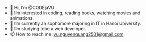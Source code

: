 - 👋 Hi, I’m @CODEjaVU
- 👀 I’m interested in coding, reading books, watching movies and animations.
- 🌱 I’m currently an sophomore majoring in IT in Hanoi University.
- 💞️ I’m studying tobe a web developer.
- 📫 How to reach me :vu.nguyenquang2501@gmail.com

<!---
CODEjaVU/CODEjaVU is a ✨ special ✨ repository because its `README.md` (this file) appears on your GitHub profile.
You can click the Preview link to take a look at your changes.
--->
